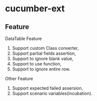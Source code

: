 # cucumber-ext

## Feature

DataTable Feature

1. Support custom Class converter,
1. Support partial fields assertion,
1. Support to ignore blank value,
1. Support to use function,
1. Support to ignore entire row.

Other Feature
1. Support expected failed assersion,
1. Support scenario variables(incubation).
